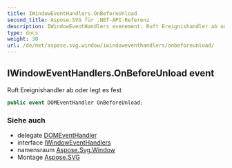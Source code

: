 ```yaml
---
title: IWindowEventHandlers.OnBeforeUnload
second_title: Aspose.SVG für .NET-API-Referenz
description: IWindowEventHandlers evenement. Ruft Ereignishandler ab oder legt es fest
type: docs
weight: 30
url: /de/net/aspose.svg.window/iwindoweventhandlers/onbeforeunload/
---
```

## IWindowEventHandlers.OnBeforeUnload event

Ruft Ereignishandler ab oder legt es fest

```csharp
public event DOMEventHandler OnBeforeUnload;
```

### Siehe auch

* delegate [DOMEventHandler](../../../aspose.svg.dom.events/domeventhandler/)
* interface [IWindowEventHandlers](../)
* namensraum [Aspose.Svg.Window](../../iwindoweventhandlers/)
* Montage [Aspose.SVG](../../../)


